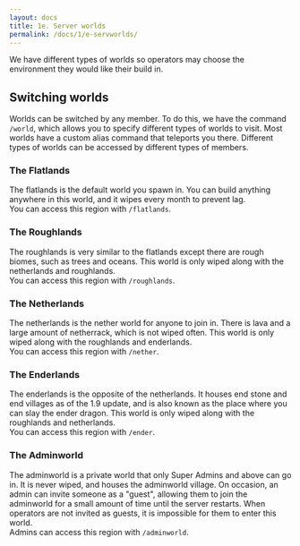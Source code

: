 ```yaml
---
layout: docs
title: 1e. Server worlds
permalink: /docs/1/e-servworlds/
---
```

We have different types of worlds so operators may choose the environment they would like their build in.

## Switching worlds
Worlds can be switched by any member.
To do this, we have the command `/world`, which allows you to specify different types of worlds to visit.
Most worlds have a custom alias command that teleports you there. Different types of worlds can be accessed by different types of members.

### The Flatlands
The flatlands is the default world you spawn in.
You can build anything anywhere in this world, and it wipes every month to prevent lag.
<br>
You can access this region with `/flatlands`.

### The Roughlands
The roughlands is very similar to the flatlands except there are rough biomes, such as trees and oceans.
This world is only wiped along with the netherlands and roughlands.
<br>
You can access this region with `/roughlands`.

### The Netherlands
The netherlands is the nether world for anyone to join in.
There is lava and a large amount of netherrack, which is not wiped often.
This world is only wiped along with the roughlands and enderlands.
<br>
You can access this region with `/nether`.

### The Enderlands
The enderlands is the opposite of the netherlands.
It houses end stone and end villages as of the 1.9 update, and is also known as the place where you can slay the ender dragon.
This world is only wiped along with the roughlands and netherlands.
<br>
You can access this region with `/ender`.

### The Adminworld
The adminworld is a private world that only Super Admins and above can go in.
It is never wiped, and houses the adminworld village.
On occasion, an admin can invite someone as a "guest", allowing them to join the adminworld for a small amount of time until the server restarts.
When operators are not invited as guests, it is impossible for them to enter this world.
<br>
Admins can access this region with `/adminworld`.
